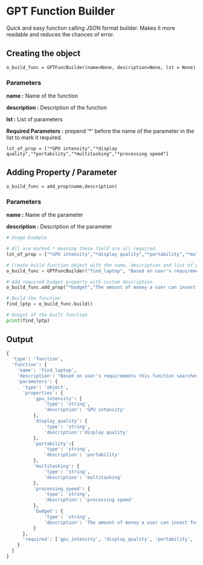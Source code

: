 # GPT Function Builder
Quick and easy function calling JSON format builder. Makes it more readable and reduces the chances of error.

## Creating the object
```o_build_func = GPTFuncBuilder(name=None, description=None, lst = None)```

### Parameters
**name :** Name of the function

**description :** Description of the function

**lst :** List of parameters


**Required Parameters :** prepend '*' before the name of the parameter in the list to mark it required.

```lst_of_prop = ["*GPU intensity","*display quality","*portability","*multitasking","*processing speed"]```

## Adding Property / Parameter
```o_build_func = add_prop(name,description)```

### Parameters

**name :** Name of the parameter

**description :** Description of the parameter


```python
# Usage Example

# All are marked * meaning these field are all required.
lst_of_prop = ["*GPU intensity","*display quality","*portability","*multitasking","*processing speed"]

# Create build function object with the name, description and list of properties
o_build_func = GPTFuncBuilder("find_laptop", "Based on user's requirements this function searches the laptop in the database",lst_of_prop)

# Add required budget property with custom description
o_build_func.add_prop("*budget","The amount of money a user can invest for purchasing laptop. Budget must be greater than INR 25000")

# Build the function
find_lptp = o_build_func.build()

# Output of the built function
print(find_lptp)
```

## Output

```python
{
  'type': 'function',
  'function': {
    'name': 'find_laptop',
    'description': "Based on user's requirements this function searches the laptop in the database",
    'parameters': {
      'type': 'object',
      'properties': {
          'gpu_intensity': {
              'type': 'string',
              'description': 'GPU intensity'
          },
          'display_quality': {
              'type': 'string',
              'description':'display quality'
          },
          'portability':{
              'type': 'string',
              'description': 'portability'
          },
          'multitasking': {
              'type': 'string',
              'description': 'multitasking'
          },
          'processing_speed': {
              'type': 'string',
              'description': 'processing speed'
          },
          'budget': {
              'type': 'string',
              'description': 'The amount of money a user can invest for purchasing laptop. Budget must be greater than INR 25000'
          }
      },
      'required': ['gpu_intensity', 'display_quality', 'portability', 'multitasking', 'processing_speed', 'budget']
    }
  }
}

```
